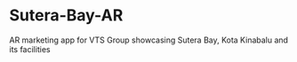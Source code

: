 # Sutera-Bay-AR
AR marketing app for VTS Group showcasing Sutera Bay, Kota Kinabalu and its facilities
